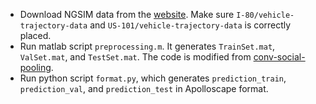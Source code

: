 * Download NGSIM data from the [website](https://ops.fhwa.dot.gov/trafficanalysistools/ngsim.htm). Make sure `I-80/vehicle-trajectory-data` and `US-101/vehicle-trajectory-data` is correctly placed.
* Run matlab script `preprocessing.m`. It generates `TrainSet.mat`, `ValSet.mat`, and `TestSet.mat`. The code is modified from [conv-social-pooling](https://github.com/nachiket92/conv-social-pooling/blob/master/preprocess_data.m).
* Run python script `format.py`, which generates `prediction_train`, `prediction_val`, and `prediction_test` in Apolloscape format.

